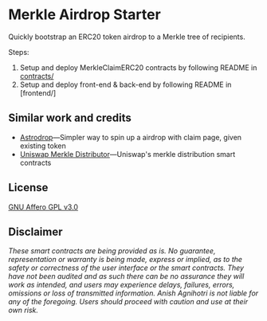 # Merkle Airdrop Starter

Quickly bootstrap an ERC20 token airdrop to a Merkle tree of recipients.

Steps:
1. Setup and deploy MerkleClaimERC20 contracts by following README in [contracts/](https://github.com/Anish-Agnihotri/merkle-airdrop-starter/tree/master/contracts)
2. Setup and deploy front-end & back-end by following README in [frontend/]

## Similar work and credits

- [Astrodrop](https://astrodrop.xyz/)—Simpler way to spin up a airdrop with claim page, given existing token
- [Uniswap Merkle Distributor](https://github.com/Uniswap/merkle-distributor)—Uniswap's merkle distribution smart contracts

## License

[GNU Affero GPL v3.0](https://github.com/Anish-Agnihotri/merkle-airdrop-starter/blob/master/LICENSE)

## Disclaimer

_These smart contracts are being provided as is. No guarantee, representation or warranty is being made, express or implied, as to the safety or correctness of the user interface or the smart contracts. They have not been audited and as such there can be no assurance they will work as intended, and users may experience delays, failures, errors, omissions or loss of transmitted information. Anish Agnihotri is not liable for any of the foregoing. Users should proceed with caution and use at their own risk._
